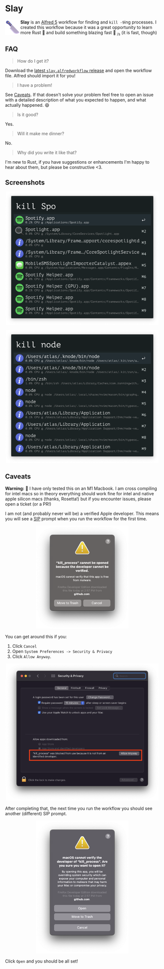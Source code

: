 # Slay

<img align="left" width="50" height="50" src="./slay.png?raw=true" />

**Slay** is an [Alfred 5](https://www.alfredapp.com/) workflow for finding and `kill -9`ing processes.
I created this workflow because it was a great opportunity to learn more Rust 🦀 and build something blazing fast 🚀 <sub>/s</sub> (it is fast, though)

## FAQ

> How do I get it?

Download the [latest `slay.alfredworkflow` release](https://github.com/trevor-atlas/slay/releases) and open the workflow file. Alfred should import it for you!

> I have a problem!

See [Caveats](#caveats). If that doesn't solve your problem feel free to open an issue with a detailed description of what you expected to happen, and what actually happened. :smile:

> Is it good?

Yes.

> Will it make me dinner?

No.

> Why did you write it like that?

I'm new to Rust, if you have suggestions or enhancements I'm happy to hear about them, but please be constructive <3.


## Screenshots

<p align="center">
  <img width="500" src="./screenshots/user-app.png?raw=true">
</p>

<p align="center">
  <img width="500" src="./screenshots/process.png?raw=true">
</p>


## Caveats
**Warning:** 🚨 I have only tested this on an M1 Macbook. I am cross compiling for intel macs so in theory everything should work fine for intel and native apple silicon macs (thanks, Rosetta!)
but if you encounter issues, please open a ticket (or a PR!)


I am not (and probably never will be) a verified Apple developer.
This means you will see a [SIP](https://developer.apple.com/documentation/security/disabling_and_enabling_system_integrity_protection) prompt when you run the workflow for the first time.

<p align="center">
  <img width="300" alt="SIP prompt" src="./screenshots/sip.png?raw=true">
</p>

You can get around this if you:
1. Click `Cancel`
2. Open `System Preferences -> Security & Privacy`
3. Click `Allow Anyway`.

<p align="center">
  <img width="500" alt="where to disable SIP and allow the workflow" src="./screenshots/update-security.png?raw=true">
</p>

After completing that, the next time you run the workflow you should see another (different) SIP prompt.

<p align="center">
  <img width="300" alt="The final SIP" src="./screenshots/final-sip.png?raw=true">
</p>

Click `Open` and you should be all set!


